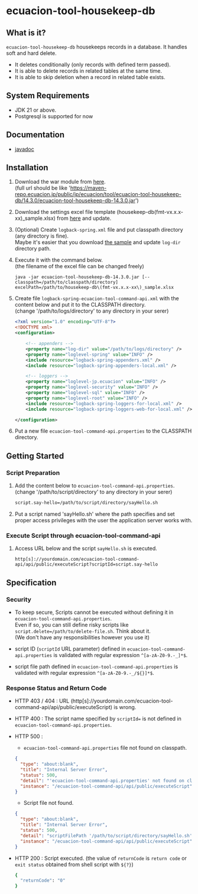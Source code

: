# ecuacion-tool-housekeep-db

## What is it?

`ecuacion-tool-housekeep-db` housekeeps records in a database. It handles soft and hard delete.

- It deletes conditionally (only records with defined term passed).
- It is able to delete records in related tables at the same time.
- It is able to skip deletion when a record in related table exists.

## System Requirements

- JDK 21 or above.
- Postgresql is supported for now

## Documentation

- [javadoc](https://javadoc.ecuacion.jp/apidocs/ecuacion-tool-housekeep-db/)

## Installation

1. Download the war module from [here](https://maven-repo.ecuacion.jp/public/jp/ecuacion/tool/ecuacion-tool-housekeep-db/).  
   (full url should be like 'https://maven-repo.ecuacion.jp/public/jp/ecuacion/tool/ecuacion-tool-housekeep-db/14.3.0/ecuacion-tool-housekeep-db-14.3.0.jar')

1. Download the settings excel file template (housekeep-db(fmt-vx.x.x-xx)_sample.xlsx) from [here](https://github.com/ecuacion-jp/ecuacion-tools/tree/main/ecuacion-tool-housekeep-db/local-test) and update.

1. (Optional) Create `logback-spring.xml` file and put classpath directory (any directory is fine).  
   Maybe it's easier that you download [the sample](https://github.com/ecuacion-jp/ecuacion-tools/tree/main/ecuacion-tool-housekeep-db/src/envs/local/resources) and update `log-dir` directory path.

1. Execute it with the command below.  
   (the filename of the excel file can be changed freely)

   ```
   java -jar ecuacion-tool-housekeep-db-14.3.0.jar [--classpath=/path/to/classpath/directory] excelPath=/path/to/housekeep-db\(fmt-vx.x.x-xx\)_sample.xlsx
   ```


1. Create file `logback-spring-ecuacion-tool-command-api.xml` with the content below and put it to the CLASSPATH directory.  
   (change '/path/to/logs/directory' to any directory in your serer)
   ```xml
   <?xml version="1.0" encoding="UTF-8"?>
   <!DOCTYPE xml>
   <configuration>

	   <!-- appenders -->
	   <property name="log-dir" value="/path/to/logs/directory" />
	   <property name="loglevel-spring" value="INFO" />
	   <include resource="logback-spring-appenders.xml" />
	   <include resource="logback-spring-appenders-local.xml" />

	   <!-- loggers -->
	   <property name="loglevel-jp.ecuacion" value="INFO" />
	   <property name="loglevel-security" value="INFO" />
	   <property name="loglevel-sql" value="INFO" />
	   <property name="loglevel-root" value="INFO" />
	   <include resource="logback-spring-loggers-for-local.xml" />
	   <include resource="logback-spring-loggers-web-for-local.xml" />

   </configuration>
   ```

1. Put a new file `ecuacion-tool-command-api.properties` to the CLASSPATH directory.  

## Getting Started

### Script Preparation

1. Add the content below to `ecuacion-tool-command-api.properties`. (change '/path/to/script/directory' to any directory in your serer)

   ```bash
   script.say-hello=/path/to/script/directory/sayHello.sh
   ```
1. Put a script named 'sayHello.sh' where the path specifies and set proper access privileges with the user the application server works with.

### Execute Script through ecuacion-tool-command-api

1. Access URL below and the script `sayHello.sh` is executed.

   ```URL
   http[s]://yourdomain.com/ecuacion-tool-command-api/api/public/executeScript?scriptId=script.say-hello
   ```

## Specification

### Security

* To keep secure, Scripts cannot be executed without defining it in `ecuacion-tool-command-api.properties`.  
  Even if so, you can still define risky scripts like `script.delete=/path/to/delete-file.sh`. Think about it.  
  (We don't have any responsibilities however you use it)

* script ID (`scriptId` URL parameter) defined in `ecuacion-tool-command-api.properties` is validated with regular expression `^[a-zA-Z0-9.-_]*$`.

* script file path defined in `ecuacion-tool-command-api.properties` is validated with regular expression `^[a-zA-Z0-9.-_/${}]*$`.

### Response Status and Return Code

* HTTP 403 / 404 : URL (http[s]://yourdomain.com/ecuacion-tool-command-api/api/public/executeScript) is wrong.

* HTTP 400 : The script name specified by `scriptId=` is not defined in `ecuacion-tool-command-api.properties`.

* HTTP 500 :  

  - `ecuacion-tool-command-api.properties` file not found on classpath.
  
  ```json
  {
    "type": "about:blank",
    "title": "Internal Server Error",
    "status": 500,
    "detail": "'ecuacion-tool-command-api.properties' not found on classpath.",
    "instance": "/ecuacion-tool-command-api/api/public/executeScript"
  }
  ```

  - Script file not found.

  ```json
  {
    "type": "about:blank",
    "title": "Internal Server Error",
    "status": 500,
    "detail": "scriptFilePath '/path/to/script/directory/sayHello.sh' not found.",
    "instance": "/ecuacion-tool-command-api/api/public/executeScript"
  }
  ```

* HTTP 200 : Script executed. (the value of `returnCode` is `return code` or `exit status` obtained from shell script with `${?}`)

  ```bash
  {
    "returnCode": "0"
  }
  ```
